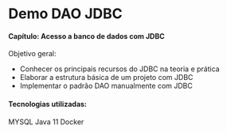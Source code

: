 # Demo DAO JDBC

#### Capítulo: Acesso a banco de dados com JDBC

Objetivo geral:
-  Conhecer os principais recursos do JDBC na teoria e prática
-  Elaborar a estrutura básica de um projeto com JDBC
- Implementar o padrão DAO manualmente com JDBC

#### Tecnologias utilizadas: 

MYSQL 
Java 11
Docker

